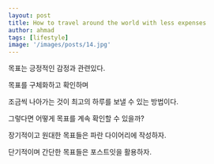 ```yaml
---
layout: post
title: How to travel around the world with less expenses
author: ahmad
tags: [lifestyle]
image: '/images/posts/14.jpg'
---
```



목표는 긍정적인 감정과 관련있다.

목표를 구체화하고 확인하며

조금씩 나아가는 것이 최고의 하루를 보낼 수 있는 방법이다.

그렇다면 어떻게 목표를 계속 확인할 수 있을까?

장기적이고 원대한 목표들은 파란 다이어리에 작성하자.

단기적이며 간단한 목표들은 포스트잇을 활용하자.